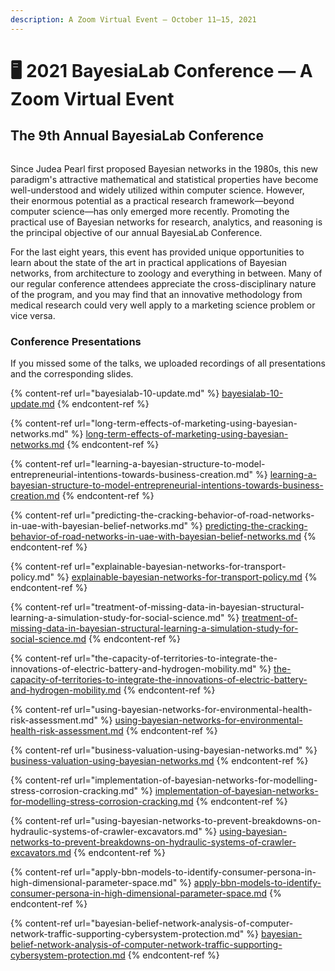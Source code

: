 ```yaml
---
description: A Zoom Virtual Event — October 11–15, 2021
---
```


# 🖥️ 2021 BayesiaLab Conference — A Zoom Virtual Event

## The 9th Annual BayesiaLab Conference

<figure><img src="https://res.cloudinary.com/dvr3obmlj/image/upload/v1690398218/2021-10-Conference-1.91x1-v4-sc_2160x1130_mxkam4.webp" alt=""><figcaption></figcaption></figure>

Since Judea Pearl first proposed Bayesian networks in the 1980s, this new paradigm's attractive mathematical and statistical properties have become well-understood and widely utilized within computer science. However, their enormous potential as a practical research framework—beyond computer science—has only emerged more recently. Promoting the practical use of Bayesian networks for research, analytics, and reasoning is the principal objective of our annual BayesiaLab Conference.

For the last eight years, this event has provided unique opportunities to learn about the state of the art in practical applications of Bayesian networks, from architecture to zoology and everything in between. Many of our regular conference attendees appreciate the cross-disciplinary nature of the program, and you may find that an innovative methodology from medical research could very well apply to a marketing science problem or vice versa.

### Conference Presentations

If you missed some of the talks, we uploaded recordings of all presentations and the corresponding slides.

{% content-ref url="bayesialab-10-update.md" %}
[bayesialab-10-update.md](bayesialab-10-update.md)
{% endcontent-ref %}

{% content-ref url="long-term-effects-of-marketing-using-bayesian-networks.md" %}
[long-term-effects-of-marketing-using-bayesian-networks.md](long-term-effects-of-marketing-using-bayesian-networks.md)
{% endcontent-ref %}

{% content-ref url="learning-a-bayesian-structure-to-model-entrepreneurial-intentions-towards-business-creation.md" %}
[learning-a-bayesian-structure-to-model-entrepreneurial-intentions-towards-business-creation.md](learning-a-bayesian-structure-to-model-entrepreneurial-intentions-towards-business-creation.md)
{% endcontent-ref %}

{% content-ref url="predicting-the-cracking-behavior-of-road-networks-in-uae-with-bayesian-belief-networks.md" %}
[predicting-the-cracking-behavior-of-road-networks-in-uae-with-bayesian-belief-networks.md](predicting-the-cracking-behavior-of-road-networks-in-uae-with-bayesian-belief-networks.md)
{% endcontent-ref %}

{% content-ref url="explainable-bayesian-networks-for-transport-policy.md" %}
[explainable-bayesian-networks-for-transport-policy.md](explainable-bayesian-networks-for-transport-policy.md)
{% endcontent-ref %}

{% content-ref url="treatment-of-missing-data-in-bayesian-structural-learning-a-simulation-study-for-social-science.md" %}
[treatment-of-missing-data-in-bayesian-structural-learning-a-simulation-study-for-social-science.md](treatment-of-missing-data-in-bayesian-structural-learning-a-simulation-study-for-social-science.md)
{% endcontent-ref %}

{% content-ref url="the-capacity-of-territories-to-integrate-the-innovations-of-electric-battery-and-hydrogen-mobility.md" %}
[the-capacity-of-territories-to-integrate-the-innovations-of-electric-battery-and-hydrogen-mobility.md](the-capacity-of-territories-to-integrate-the-innovations-of-electric-battery-and-hydrogen-mobility.md)
{% endcontent-ref %}

{% content-ref url="using-bayesian-networks-for-environmental-health-risk-assessment.md" %}
[using-bayesian-networks-for-environmental-health-risk-assessment.md](using-bayesian-networks-for-environmental-health-risk-assessment.md)
{% endcontent-ref %}

{% content-ref url="business-valuation-using-bayesian-networks.md" %}
[business-valuation-using-bayesian-networks.md](business-valuation-using-bayesian-networks.md)
{% endcontent-ref %}

{% content-ref url="implementation-of-bayesian-networks-for-modelling-stress-corrosion-cracking.md" %}
[implementation-of-bayesian-networks-for-modelling-stress-corrosion-cracking.md](implementation-of-bayesian-networks-for-modelling-stress-corrosion-cracking.md)
{% endcontent-ref %}

{% content-ref url="using-bayesian-networks-to-prevent-breakdowns-on-hydraulic-systems-of-crawler-excavators.md" %}
[using-bayesian-networks-to-prevent-breakdowns-on-hydraulic-systems-of-crawler-excavators.md](using-bayesian-networks-to-prevent-breakdowns-on-hydraulic-systems-of-crawler-excavators.md)
{% endcontent-ref %}

{% content-ref url="apply-bbn-models-to-identify-consumer-persona-in-high-dimensional-parameter-space.md" %}
[apply-bbn-models-to-identify-consumer-persona-in-high-dimensional-parameter-space.md](apply-bbn-models-to-identify-consumer-persona-in-high-dimensional-parameter-space.md)
{% endcontent-ref %}

{% content-ref url="bayesian-belief-network-analysis-of-computer-network-traffic-supporting-cybersystem-protection.md" %}
[bayesian-belief-network-analysis-of-computer-network-traffic-supporting-cybersystem-protection.md](bayesian-belief-network-analysis-of-computer-network-traffic-supporting-cybersystem-protection.md)
{% endcontent-ref %}

